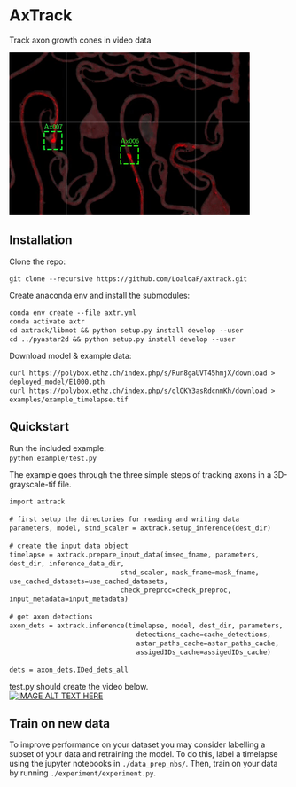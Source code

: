 # AxTrack
Track axon growth cones in video data 

![](./examples/example_timelapse.gif)

## Installation
Clone the repo:

    git clone --recursive https://github.com/LoaloaF/axtrack.git    

Create anaconda env and install the submodules:

    conda env create --file axtr.yml
    conda activate axtr
    cd axtrack/libmot && python setup.py install develop --user
    cd ../pyastar2d && python setup.py install develop --user

Download model & example data:
              
    curl https://polybox.ethz.ch/index.php/s/Run8gaUVT45hmjX/download > deployed_model/E1000.pth
    curl https://polybox.ethz.ch/index.php/s/qlOKY3asRdcnmKh/download > examples/example_timelapse.tif

## Quickstart
Run the included example:\
`python example/test.py`

The example goes through the three simple steps of tracking axons in a 3D-grayscale-tif file.

    
    import axtrack
    
    # first setup the directories for reading and writing data
    parameters, model, stnd_scaler = axtrack.setup_inference(dest_dir)
    
    # create the input data object
    timelapse = axtrack.prepare_input_data(imseq_fname, parameters, dest_dir, inference_data_dir,
                                stnd_scaler, mask_fname=mask_fname, use_cached_datasets=use_cached_datasets, 
                                check_preproc=check_preproc, input_metadata=input_metadata)

    # get axon detections
    axon_dets = axtrack.inference(timelapse, model, dest_dir, parameters, 
                                    detections_cache=cache_detections,
                                    astar_paths_cache=astar_paths_cache,
                                    assigedIDs_cache=assigedIDs_cache)

    dets = axon_dets.IDed_dets_all
    
test.py should create the video below.\
[![IMAGE ALT TEXT HERE](https://img.youtube.com/vi/S1x_FRVN9C4/0.jpg)](https://www.youtube.com/watch?v=S1x_FRVN9C4)

## Train on new data
To improve performance on your dataset you may consider labelling a subset of your data and retraining the model. To do this, label a timelapse using the jupyter notebooks in `./data_prep_nbs/`. Then, train on your data by running `./experiment/experiment.py`.
